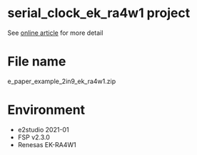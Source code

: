 # serial_clock_ek_ra4w1 project
See [online article](https://qiita.com/omuraisu49/items/b1ea9deb621abf7d030d) for more detail

# File name 
 e_paper_example_2in9_ek_ra4w1.zip

# Environment
- e2studio 2021-01
- FSP v2.3.0
- Renesas EK-RA4W1
